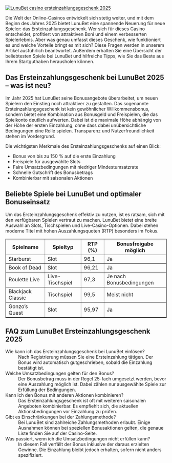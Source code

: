 [![LunuBet casino ersteinzahlungsgeschenk 2025](https://123-caf.pages.dev/gitsignup.png)](https://vrmoo.ru/Bt82HjjY)

<div>     <p>Die Welt der Online-Casinos entwickelt sich stetig weiter, und mit dem Beginn des Jahres 2025 bietet LunuBet eine spannende Neuerung für neue Spieler: das Ersteinzahlungsgeschenk. Wer sich für dieses Casino entscheidet, profitiert von attraktiven Boni und einem verbesserten Spielerlebnis. Aber was genau umfasst dieses Geschenk, wie funktioniert es und welche Vorteile bringt es mit sich? Diese Fragen werden in unserem Artikel ausführlich beantwortet. Außerdem erhalten Sie eine Übersicht der beliebtesten Spiele bei LunuBet und hilfreiche Tipps, wie Sie das Beste aus Ihrem Startguthaben herausholen können.</p>      <h2>Das Ersteinzahlungsgeschenk bei LunuBet 2025 – was ist neu?</h2>   <p>Im Jahr 2025 hat LunuBet seine Bonusangebote überarbeitet, um neuen Spielern den Einstieg noch attraktiver zu gestalten. Das sogenannte Ersteinzahlungsgeschenk ist kein gewöhnlicher Willkommensbonus, sondern bietet eine Kombination aus Bonusgeld und Freispielen, die das Spielkonto deutlich aufwerten. Dabei ist die maximale Höhe abhängig von der Höhe der ersten Einzahlung, ohne dass dabei unübersichtliche Bedingungen eine Rolle spielen. Transparenz und Nutzerfreundlichkeit stehen im Vordergrund.</p>      <p>Die wichtigsten Merkmale des Ersteinzahlungsgeschenks auf einen Blick:</p>   <ul>     <li>Bonus von bis zu 150 % auf die erste Einzahlung</li>     <li>Freispiele für ausgewählte Slots</li>     <li>Faire Umsatzbedingungen mit niedriger Mindestumsatzrate</li>     <li>Schnelle Gutschrift des Bonusbetrags</li>     <li>Kombinierbar mit saisonalen Aktionen</li>   </ul>      <h2>Beliebte Spiele bei LunuBet und optimaler Bonuseinsatz</h2>   <p>Um das Ersteinzahlungsgeschenk effektiv zu nutzen, ist es ratsam, sich mit den verfügbaren Spielen vertraut zu machen. LunuBet bietet eine breite Auswahl an Slots, Tischspielen und Live-Casino-Optionen. Dabei stehen moderne Titel mit hohen Auszahlungsquoten (RTP) besonders im Fokus.</p>      <table border="1" cellpadding="5" cellspacing="0" style="border-collapse: collapse; width: 100%;">     <thead>       <tr>         <th>Spielname</th>         <th>Spieltyp</th>         <th>RTP (%)</th>         <th>Bonusfreigabe möglich</th>       </tr>     </thead>     <tbody>       <tr>         <td>Starburst</td>         <td>Slot</td>         <td>96,1</td>         <td>Ja</td>       </tr>       <tr>         <td>Book of Dead</td>         <td>Slot</td>         <td>96,21</td>         <td>Ja</td>       </tr>       <tr>         <td>Roulette Live</td>         <td>Live-Tischspiel</td>         <td>97,3</td>         <td>Je nach Bonusbedingungen</td>       </tr>       <tr>         <td>Blackjack Classic</td>         <td>Tischspiel</td>         <td>99,5</td>         <td>Meist nicht</td>       </tr>       <tr>         <td>Gonzo’s Quest</td>         <td>Slot</td>         <td>95,97</td>         <td>Ja</td>       </tr>     </tbody>   </table>    <h2>FAQ zum LunuBet Ersteinzahlungsgeschenk 2025</h2>      <dl>     <dt>Wie kann ich das Ersteinzahlungsgeschenk bei LunuBet einlösen?</dt>     <dd>Nach Registrierung müssen Sie eine Ersteinzahlung tätigen. Der Bonus wird automatisch gutgeschrieben, sobald die Einzahlung bestätigt ist.</dd>          <dt>Welche Umsatzbedingungen gelten für den Bonus?</dt>     <dd>Der Bonusbetrag muss in der Regel 25-fach umgesetzt werden, bevor eine Auszahlung möglich ist. Dabei zählen nur ausgewählte Spiele zur Erfüllung der Bedingungen.</dd>          <dt>Kann ich den Bonus mit anderen Aktionen kombinieren?</dt>     <dd>Das Ersteinzahlungsgeschenk ist oft mit weiteren saisonalen Angeboten kombinierbar. Es empfiehlt sich, die aktuellen Aktionsbedingungen vor Einzahlung zu prüfen.</dd>          <dt>Gibt es Einschränkungen bei der Zahlungsmethode?</dt>     <dd>Bei LunuBet sind zahlreiche Zahlungsmethoden erlaubt. Einige Ausnahmen können bei speziellen Bonusaktionen gelten, die genaue Liste finden Sie auf der Casino-Seite.</dd>          <dt>Was passiert, wenn ich die Umsatzbedingungen nicht erfüllen kann?</dt>     <dd>In diesem Fall verfällt der Bonus inklusive der daraus erzielten Gewinne. Die Einzahlung bleibt jedoch erhalten, sofern nicht anders spezifiziert.</dd>   </dl> </div>
